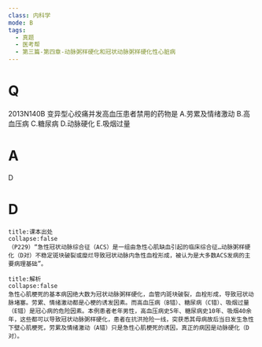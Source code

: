 ```yaml
---
class: 内科学
mode: B
tags:
  - 真题
  - 医考帮
  - 第三篇-第四章-动脉粥样硬化和冠状动脉粥样硬化性心脏病
---
```


# Q
2013N140B 变异型心绞痛并发高血压患者禁用的药物是
A.劳累及情绪激动
B.高血压病
C.糖尿病
D.动脉硬化
E.吸烟过量

# A
D
# D
```ad-note
title:课本出处
collapse:false
（P229）“急性冠状动脉综合征（ACS）是一组由急性心肌缺血引起的临床综合征…动脉粥样硬化（D对）不稳定斑块破裂或糜烂导致冠状动脉内急性血栓形成，被认为是大多数ACS发病的主要病理基础”。
```

```ad-summary
title:解析
collapse:false
急性心肌梗死的基本病因绝大数为冠状动脉粥样硬化，血管内斑块破裂，血栓形成，导致冠状动脉堵塞。劳累、情绪激动都是心梗的诱发因素。而高血压病（B错）、糖尿病（C错）、吸烟过量（E错）是冠心病的危险因素。本例患者老年男性，高血压病史5年、糖尿病史10年、吸烟40余年，这些都可以导致冠状动脉粥样硬化，患者在抗洪抢险一线，突获悉其母病故后当日发生急性下壁心肌梗死，劳累及情绪激动（A错）只是急性心肌梗死的诱因，真正的病因是动脉硬化（D对）。
```

